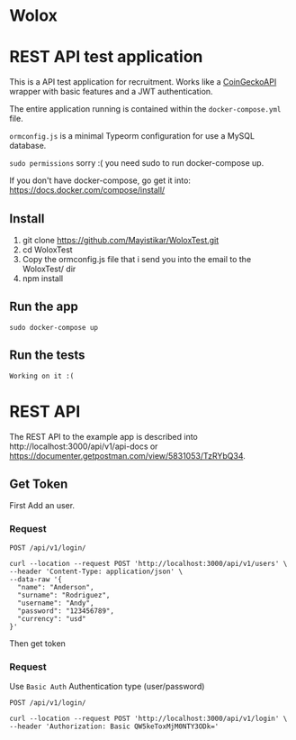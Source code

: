# Wolox
# REST API test application

This is a API test application for recruitment. Works like a [CoinGeckoAPI](https://www.coingecko.com/en/api) wrapper with basic features and a JWT authentication.

The entire application running is contained within the `docker-compose.yml` file.

`ormconfig.js` is a minimal Typeorm configuration for use a MySQL database.

`sudo permissions` sorry :( you need sudo to run docker-compose up.

If you don't have docker-compose, go get it into: https://docs.docker.com/compose/install/

## Install

  1.  git clone https://github.com/Mayistikar/WoloxTest.git
  2.   cd WoloxTest
  3.   Copy the ormconfig.js file that i send you into the email to the WoloxTest/ dir
  4.   npm install
    

## Run the app

    sudo docker-compose up

## Run the tests

    Working on it :(

# REST API

The REST API to the example app is described into http://localhost:3000/api/v1/api-docs or https://documenter.getpostman.com/view/5831053/TzRYbQ34.

## Get Token

First Add an user.
### Request
`POST /api/v1/login/`

    curl --location --request POST 'http://localhost:3000/api/v1/users' \
    --header 'Content-Type: application/json' \
    --data-raw '{
      "name": "Anderson",
      "surname": "Rodriguez",
      "username": "Andy",
      "password": "123456789",
      "currency": "usd"
    }'

Then get token
### Request
Use `Basic Auth` Authentication type (user/password)

`POST /api/v1/login/`

    curl --location --request POST 'http://localhost:3000/api/v1/login' \
    --header 'Authorization: Basic QW5keToxMjM0NTY3ODk='

    
